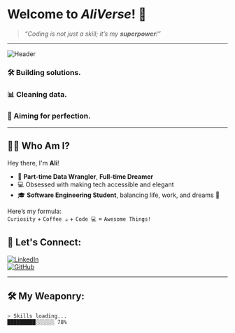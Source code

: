 # Welcome to *AliVerse*! 🌌  

> _“Coding is not just a skill; it’s my **superpower**!”_

---

![Header](https://media.giphy.com/media/jTNG3RF6EwbkpD4LZx/giphy.gif)  

### 🛠️ Building **solutions**.  
### 📊 Cleaning **data**.  
### 🎯 Aiming for **perfection**.  

---

## 🧑‍🚀 Who Am I?
Hey there, I'm **Ali**!  
- 🌱 **Part-time Data Wrangler**, **Full-time Dreamer**  
- 💻 Obsessed with making tech accessible and elegant  
- 🎓 **Software Engineering Student**, balancing life, work, and dreams 🚀  

Here’s my formula:  
`Curiosity` + `Coffee ☕` + `Code 💻` = `Awesome Things!` 

## 🔗 Let's Connect:
[![LinkedIn](https://img.shields.io/badge/-LinkedIn-0077B5?style=for-the-badge&logo=linkedin&logoColor=white)](https://www.linkedin.com/in/aliakbar-salarpour)  
[![GitHub](https://img.shields.io/badge/-GitHub-181717?style=for-the-badge&logo=github&logoColor=white)](https://github.com/ali-your-profile)  

---

## 🛠️ My Weaponry:
```bash
> Skills loading...
█████████░░░░░░ 78%
